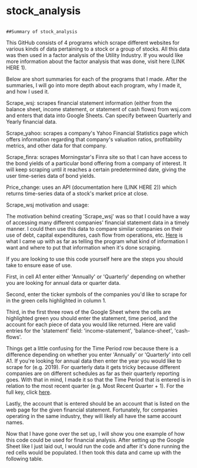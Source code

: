 # stock_analysis
                                                                    ##Summary of stock_analysis
This GitHub consists of 4 programs which scrape different websites for various kinds of data pertaining to a stock or a group of stocks. All this data was then used in a factor analysis of the Utility Industry. If you would like more information about the factor analysis that was done, visit here (LINK HERE 1). 

Below are short summaries for each of the programs that I made. After the summaries, I will go into more depth about each program, why I made it, and how I used it. 

Scrape_wsj: scrapes financial statement information (either from the balance sheet, income statement, or statement of cash flows) from wsj.com and enters that data into Google Sheets. Can specify between Quarterly and Yearly financial data. 

Scrape_yahoo: scrapes a company's Yahoo Financial Statistics page which offers information regarding that company's valuation ratios, profitability metrics, and other data for that company. 

Scrape_finra: scrapes Morningstar's Finra site so that I can have access to the bond yields of a particular bond offering from a company of interest. It will keep scraping until it reaches a certain predetermined date, giving the user time-series data of bond yields. 

Price_change: uses an API (documentation here (LINK HERE 2)) which returns time-series data of a stock's market price at close.


Scrape_wsj motivation and usage:

The motivation behind creating 'Scrape_wsj' was so that I could have a way of accessing many different companies' financial statement data in a timely manner. I could then use this data to compare similar companies on their use of debt, capital expenditures, cash flow from operations, etc. [Here](images/wsj_img.PNG) is what I came up with as far as telling the program what kind of information I want and where to put that information when it's done scraping.

If you are looking to use this code yourself here are the steps you should take to ensure ease of use.

First, in cell A1 enter either 'Annually' or 'Quarterly' depending on whether you are looking for annual data or quarter data. 

Second, enter the ticker symbols of the companies you'd like to scrape for in the green cells highlighted in column 1.

Third, in the first three rows of the Google Sheet where the cells are highlighted green you should enter the statement, time period, and the account for each piece of data you would like returned. Here are valid entries for the 'statement' field: 'income-statement', 'balance-sheet', 'cash-flows'. 

Things get a little confusing for the Time Period row because there is a difference depending on whether you enter 'Annually' or 'Quarterly' into cell A1. If you're looking for annual data then enter the year you would like to scrape for (e.g. 2019). For quarterly data it gets tricky because different companies are on different schedules as far as their quarterly reporting goes. With that in mind, I made it so that the Time Period that is entered is in relation to the most recent quarter (e.g. Most Recent Quarter + 1). For the full key, click [here](supplementary_files/quarter_time_period.md). 

Lastly, the account that is entered should be an account that is listed on the web page for the given financial statement. Fortunately, for companies operating in the same industry, they will likely all have the same account names.

Now that I have gone over the set up, I will show you one example of how this code could be used for financial analysis. After setting up the Google Sheet like I just laid out, I would run the code and after it's done running the red cells would be populated. I then took this data and came up with the following table. 
